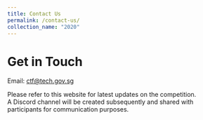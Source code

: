 ```yaml
---
title: Contact Us
permalink: /contact-us/
collection_name: "2020"
---
```


# Get in Touch

Email: <ctf@tech.gov.sg>

Please refer to this website for latest updates on the competition.   
A Discord channel will be created subsequently and shared with participants for communication purposes. 
